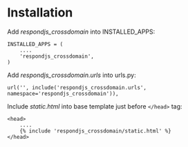 Installation
============

Add *respondjs_crossdomain* into INSTALLED_APPS:

    INSTALLED_APPS = (
        ....
        'respondjs_crossdomain',
    )

Add *respondjs_crossdomain.urls* into urls.py:

    url('', include('respondjs_crossdomain.urls', namespace='respondjs_crossdomain')),

Include *static.html* into base template just before `</head>` tag:

    <head>
        ....
        {% include 'respondjs_crossdomain/static.html' %}
    </head>

